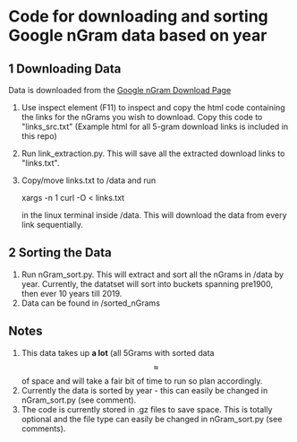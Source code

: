 # Code for downloading and sorting Google nGram data based on year


## 1 Downloading Data

Data is downloaded from the [Google nGram Download Page](http://storage.googleapis.com/books/ngrams/books/datasetsv2.html)

1) Use inspect element (F11) to inspect and copy the html code containing the links for the nGrams you wish to download. Copy this code to "links_src.txt" (Example html for all 5-gram download links is included in this repo)
2) Run link_extraction.py. This will save all the extracted download links to "links.txt".
3) Copy/move links.txt to /data and run
    
    xargs -n 1 curl -O < links.txt

    
    in the linux terminal inside /data. This will download the data from every link sequentially.

## 2 Sorting the Data

1) Run nGram_sort.py. This will extract and sort all the nGrams in /data by year. Currently, the datatset will sort into buckets spanning pre1900, then ever 10 years till 2019. 
2) Data can be found in /sorted_nGrams

## Notes

1) This data takes up **a lot** (all 5Grams with sorted data $$\approx$$ of space and will take a fair bit of time to run so plan accordingly.
2) Currently the data is sorted by year - this can easily be changed in nGram_sort.py (see comment).
3) The code is currently stored in .gz files to save space. This is totally optional and the file type can easily be changed in nGram_sort.py (see comments).